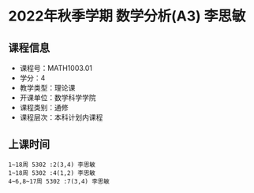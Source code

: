 # 2022年秋季学期 数学分析(A3) 李思敏






## 课程信息

- 课程号：MATH1003.01
- 学分：4
- 教学类型：理论课
- 开课单位：数学科学学院
- 课程类别：通修
- 课程层次：本科计划内课程

## 上课时间

```
1~18周 5302 :2(3,4) 李思敏
1~18周 5302 :4(1,2) 李思敏
4~6,8~17周 5302 :7(3,4) 李思敏
```

